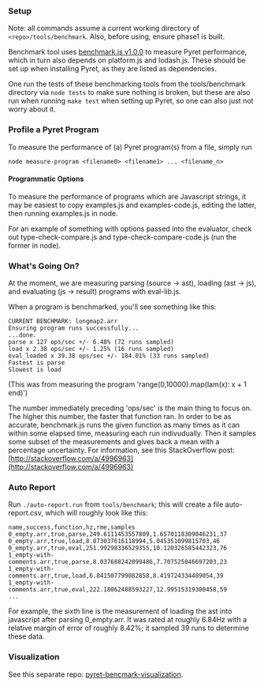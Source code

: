 ### Setup

Note: all commands assume a current working directory of `<repo>/tools/benchmark`. Also, before using, ensure phase1 is built.

Benchmark tool uses [benchmark.js v1.0.0](http://benchmarkjs.com/) to measure Pyret performance, which in turn also depends on platform.js and lodash.js. These should be set up when installing Pyret, as they are listed as dependencies.

One run the tests of these benchmarking tools from the tools/benchmark directory via `node tests` to make sure nothing is broken, but these are also run when running `make test` when setting up Pyret, so one can also just not worry about it.

### Profile a Pyret Program

To measure the performance of (a) Pyret program(s) from a file, simply run

`node measure-program <filename0> <filename1> ... <filename_n>`

#### Programmatic Options
To measure the performance of programs which are Javascript strings, it may be easiest to copy examples.js and examples-code.js, editing the latter, then running examples.js in node.

For an example of something with options passed into the evaluator, check out type-check-compare.js and type-check-compare-code.js (run the former in node).

### What's Going On?

At the moment, we are measuring parsing (source -> ast), loading (ast -> js), and evaluating (js -> result) programs with eval-lib.js.

When a program is benchmarked, you'll see something like this:

```
CURRENT BENCHMARK: longmap2.arr  
Ensuring program runs successfully...  
...done.  
parse x 127 ops/sec +/- 6.48% (72 runs sampled)  
load x 2.38 ops/sec +/- 1.25% (16 runs sampled)  
eval_loaded x 39.38 ops/sec +/- 184.01% (33 runs sampled)  
Fastest is parse  
Slowest is load
```  

(This was from measuring the program 'range(0,10000).map(lam(x): x + 1 end)')

The number immediately preceding 'ops/sec' is the main thing to focus on. The higher this number, the faster that function ran. In order to be as accurate, benchmark.js runs the given function as many times as it can within some elapsed time, measuring each run indivudually. Then it samples some subset of the measurements and gives back a mean with a percentage uncertainty. For information, see this StackOverflow post: [http://stackoverflow.com/a/4996963](http://stackoverflow.com/a/4996963)

### Auto Report
Run `./auto-report.run` from `tools/benchmark`; this will create a file auto-report.csv, which will roughly look like this:
```
name,success,function,hz,rme,samples
0_empty.arr,true,parse,249.6111453557809,1.6570118309046231,37
0_empty.arr,true,load,8.873037616118994,5.045351099815703,46
0_empty.arr,true,eval,251.99298336529355,10.120326585442323,76
1_empty-with-comments.arr,true,parse,8.037688242099486,7.707525046697203,23
1_empty-with-comments.arr,true,load,6.841507799082858,8.419724334489054,39
1_empty-with-comments.arr,true,eval,222.18062488593227,12.99515319300458,59
...
```

For example, the sixth line is the measurement of loading the ast into javascript after parsing 0_empty.arr. It was rated at roughly 6.84Hz with a relative margin of error of roughly 8.42%; it sampled 39 runs to determine these data.

### Visualization
See this separate repo: [pyret-bencmark-visualization](https://github.com/awstlaur/pyret-benchmark-visualization).
